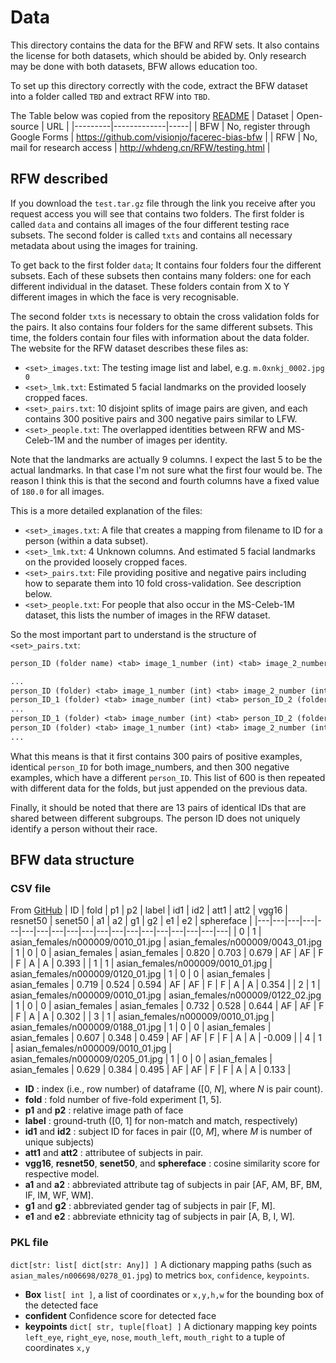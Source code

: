 # Data

This directory contains the data for the BFW and RFW sets.  It also contains the license for both datasets, which should be abided by.  Only research may be done with both datasets, BFW allows education too.

To set up this directory correctly with the code, extract the BFW dataset into a folder called `TBD` and extract RFW into `TBD`.

The Table below was copied from the repository [README](../README.md)
| Dataset | Open-source | URL |
|---------|-------------|-----|
| BFW     | No, register through Google Forms | https://github.com/visionjo/facerec-bias-bfw |
| RFW     | No, mail for research access | http://whdeng.cn/RFW/testing.html |

## RFW described

If you download the `test.tar.gz` file through the link you receive after you request access you will see that contains two folders.  The first folder is called `data` and contains all images of the four different testing race subsets.  The second folder is called `txts` and contains all necessary metadata about using the images for training.

To get back to the first folder `data`; It contains four folders four the different subsets.  Each of these subsets then contains many folders: one for each different individual in the dataset.  These folders contain from X to Y different images in which the face is very recognisable.

The second folder `txts` is necessary to obtain the cross validation folds for the pairs.  It also contains four folders for the same different subsets.  This time, the folders contain four files with information about the data folder.  The website for the RFW dataset describes these files as:

* `<set>_images.txt`: The testing image list and label, e.g. `m.0xnkj_0002.jpg  0`
* `<set>_lmk.txt`: Estimated 5 facial landmarks on the provided loosely cropped faces.
* `<set>_pairs.txt`: 10 disjoint splits of image pairs are given, and each contains 300 positive pairs and 300 negative pairs similar to LFW.
* `<set>_people.txt`: The overlapped identities between RFW and MS-Celeb-1M and the number of images per identity.

Note that the landmarks are actually 9 columns.  I expect the last 5 to be the actual landmarks.  In that case I'm not sure what the first four would be.  The reason I think this is that the second and fourth columns have a fixed value of `180.0` for all images.

This is a more detailed explanation of the files:

* `<set>_images.txt`: A file that creates a mapping from filename to ID for a person (within a data subset).
* `<set>_lmk.txt`: 4 Unknown columns. And estimated 5 facial landmarks on the provided loosely cropped faces.
* `<set>_pairs.txt`: File providing positive and negative pairs including how to separate them into 10 fold cross-validation.  See description below.
* `<set>_people.txt`: For people that also occur in the MS-Celeb-1M dataset, this lists the number of images in the RFW dataset.

So the most important part to understand is the structure of `<set>_pairs.txt`:

```txt
person_ID (folder name) <tab> image_1_number (int) <tab> image_2_number (int)

...
person_ID (folder) <tab> image_1_number (int) <tab> image_2_number (int)
person_ID_1 (folder) <tab> image_number (int) <tab> person_ID_2 (folder) <tab> image_number (int)
...
person_ID_1 (folder) <tab> image_number (int) <tab> person_ID_2 (folder) <tab> image_number (int)
person_ID (folder) <tab> image_1_number (int) <tab> image_2_number (int)
...
```

What this means is that it first contains 300 pairs of positive examples, identical `person_ID` for both image_numbers, and then 300 negative examples, which have a different `person_ID`.  This list of 600 is then repeated with different data for the folds, but just appended on the previous data.

Finally, it should be noted that there are 13 pairs of identical IDs that are shared between different subgroups.  The person ID does not uniquely identify a person without their race.

## BFW data structure

### CSV file

From [GitHub](https://github.com/visionjo/facerec-bias-bfw/blob/master/data/README.md#data-structure)
| ID |  fold | p1  | p2  | label  | id1  | id2	| att1  | att2  | vgg16  | resnet50   | senet50   | a1   | a2   | g1   | g2 | e1   | e2   | sphereface   |
|---|---|---|---|---|---|---|---|---|---|---|---|---|---|---|---|---|---|---|
| 0  | 1  |  asian\_females/n000009/0010\_01.jpg | asian\_females/n000009/0043\_01.jpg | 1     | 0   | 0   | asian\_females | asian\_females | 0.820 | 0.703 | 0.679 | AF | AF | F  | F  | A  | A  | 0.393   |
| 1  | 1  | asian\_females/n000009/0010\_01.jpg | asian\_females/n000009/0120\_01.jpg | 1     | 0   | 0   | asian\_females | asian\_females | 0.719 | 0.524 | 0.594 | AF | AF | F  | F  | A  | A  | 0.354  |
| 2  | 1  |  asian\_females/n000009/0010\_01.jpg | asian\_females/n000009/0122\_02.jpg | 1     | 0   | 0   | asian\_females | asian\_females | 0.732 | 0.528 | 0.644  | AF | AF | F  | F  | A  | A  | 0.302  |
| 3 | 1    | asian\_females/n000009/0010\_01.jpg | asian\_females/n000009/0188\_01.jpg | 1     | 0   | 0   | asian\_females | asian\_females | 0.607 | 0.348 | 0.459 | AF | AF | F  | F  | A  | A  | \-0.009 |
| 4 | 1    | asian\_females/n000009/0010\_01.jpg | asian\_females/n000009/0205\_01.jpg | 1     | 0   | 0   | asian\_females | asian\_females | 0.629 | 0.384 | 0.495 | AF | AF | F  | F  | A  | A  | 0.133  |
<br>

* **ID** : index (i.e., row number) of dataframe ([0, *N*], where *N* is pair count).
* **fold** : fold number of five-fold experiment [1, 5].
* **p1**  and **p2** : relative image path of face
* **label** : ground-truth ([0, 1] for non-match and match, respectively)
* **id1** and **id2** : subject ID for faces in pair ([0, *M*], where *M* is number of unique subjects)
* **att1** and **att2** : attributee of subjects in pair.
* **vgg16**, **resnet50**, **senet50**, and **sphereface** : cosine similarity score for respective model.
* **a1** and **a2** : abbreviated attribute tag of subjects in pair [AF, AM, BF, BM, IF, IM, WF, WM].
* **g1** and **g2** : abbreviated gender tag of subjects in pair [F, M].
* **e1** and **e2** : abbreviate ethnicity tag of subjects in pair [A, B, I, W].

### PKL file

`dict[str: list[ dict[str: Any]] ]`
A dictionary mapping paths (such as `asian_males/n006698/0278_01.jpg`) to metrics `box`, `confidence`, `keypoints`.

* **Box** `list[ int ]`, a list of coordinates or `x,y,h,w` for the bounding box of the detected face
* **confident** Confidence score for detected face
* **keypoints** `dict[ str, tuple[float] ]` A dictionary mapping key points `left_eye`, `right_eye`, `nose`, `mouth_left`, `mouth_right` to a tuple of coordinates `x,y`
